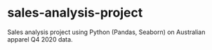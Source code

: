 # sales-analysis-project
Sales analysis project using Python (Pandas, Seaborn) on Australian apparel Q4 2020 data.
